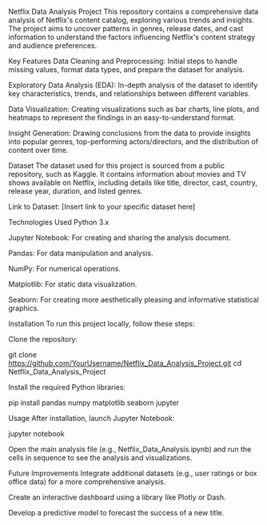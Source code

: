 Netflix Data Analysis Project
This repository contains a comprehensive data analysis of Netflix's content catalog, exploring various trends and insights. The project aims to uncover patterns in genres, release dates, and cast information to understand the factors influencing Netflix's content strategy and audience preferences.

Key Features
Data Cleaning and Preprocessing: Initial steps to handle missing values, format data types, and prepare the dataset for analysis.

Exploratory Data Analysis (EDA): In-depth analysis of the dataset to identify key characteristics, trends, and relationships between different variables.

Data Visualization: Creating visualizations such as bar charts, line plots, and heatmaps to represent the findings in an easy-to-understand format.

Insight Generation: Drawing conclusions from the data to provide insights into popular genres, top-performing actors/directors, and the distribution of content over time.

Dataset
The dataset used for this project is sourced from a public repository, such as Kaggle. It contains information about movies and TV shows available on Netflix, including details like title, director, cast, country, release year, duration, and listed genres.

Link to Dataset: [Insert link to your specific dataset here]

Technologies Used
Python 3.x

Jupyter Notebook: For creating and sharing the analysis document.

Pandas: For data manipulation and analysis.

NumPy: For numerical operations.

Matplotlib: For static data visualization.

Seaborn: For creating more aesthetically pleasing and informative statistical graphics.

Installation
To run this project locally, follow these steps:

Clone the repository:

git clone https://github.com/YourUsername/Netflix_Data_Analysis_Project.git
cd Netflix_Data_Analysis_Project

Install the required Python libraries:

pip install pandas numpy matplotlib seaborn jupyter

Usage
After installation, launch Jupyter Notebook:

jupyter notebook

Open the main analysis file (e.g., Netflix_Data_Analysis.ipynb) and run the cells in sequence to see the analysis and visualizations.

Future Improvements
Integrate additional datasets (e.g., user ratings or box office data) for a more comprehensive analysis.

Create an interactive dashboard using a library like Plotly or Dash.

Develop a predictive model to forecast the success of a new title.
